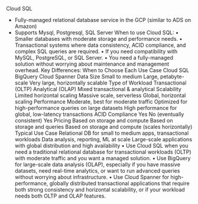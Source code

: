 Cloud SQL 
-	Fully-managed relational database service in the GCP (similar to ADS on Amazon)
-	Supports Mysql, Postgresql, SQL Server
When to use Cloud SQL:
•	Smaller databases with moderate storage and performance needs.
•	Transactional systems where data consistency, ACID compliance, and complex SQL queries are required.
•	If you need compatibility with MySQL, PostgreSQL, or SQL Server.
•	You need a fully-managed solution without worrying about maintenance and management overhead.
Key Differences: When to Choose Each
Use Case	Cloud SQL	BigQuery	Cloud Spanner
Data Size	Small to medium	Large, petabyte-scale	Very large, horizontally scalable
Type of Workload	Transactional (OLTP)	Analytical (OLAP)	Mixed transactional & analytical
Scalability	Limited horizontal scaling	Massive scale, serverless	Global, horizontal scaling
Performance	Moderate, best for moderate traffic	Optimized for high-performance queries on large datasets	High performance for global, low-latency transactions
ACID Compliance	Yes	No (eventually consistent)	Yes
Pricing	Based on storage and compute	Based on storage and queries	Based on storage and compute (scales horizontally)
Typical Use Case	Relational DB for small to medium apps, transactional workloads	Data analysis, reporting, ML at scale	Large-scale applications with global distribution and high availability
•  Use Cloud SQL when you need a traditional relational database for transactional workloads (OLTP) with moderate traffic and you want a managed solution.
•  Use BigQuery for large-scale data analysis (OLAP), especially if you have massive datasets, need real-time analytics, or want to run advanced queries without worrying about infrastructure.
•  Use Cloud Spanner for high-performance, globally distributed transactional applications that require both strong consistency and horizontal scalability, or if your workload needs both OLTP and OLAP features.
